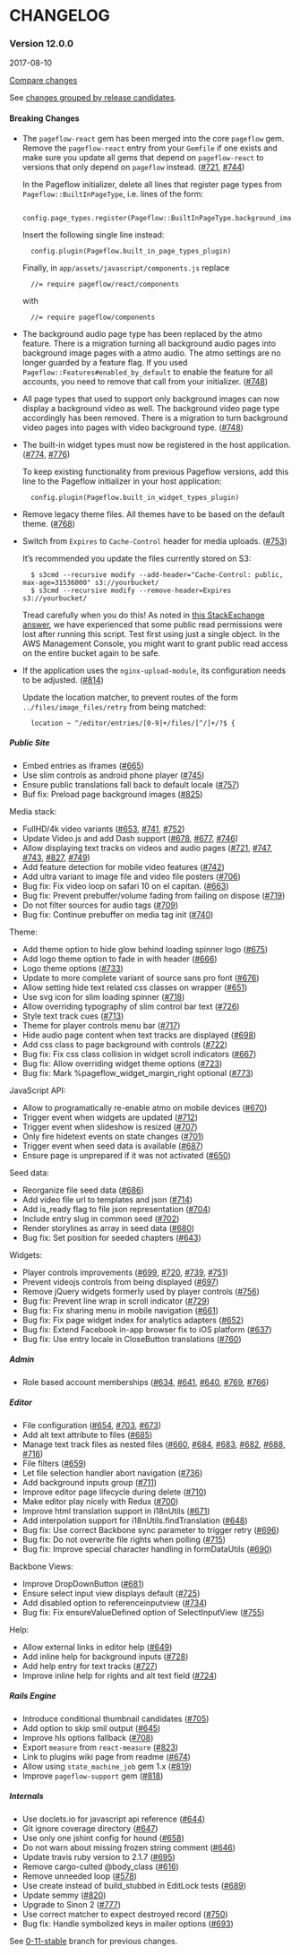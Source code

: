 # CHANGELOG

### Version 12.0.0

2017-08-10

[Compare changes](https://github.com/codevise/pageflow/compare/0-11-stable...v12.0.0)

See
[changes grouped by release candidates](https://github.com/codevise/pageflow/blob/v12.0.0.rc7/CHANGELOG.md).

#### Breaking Changes

- The `pageflow-react` gem has been merged into the core `pageflow`
  gem. Remove the `pageflow-react` entry from your `Gemfile` if one
  exists and make sure you update all gems that depend on
  `pageflow-react` to versions that only depend on `pageflow` instead.
  ([#721](https://github.com/codevise/pageflow/pull/721),
   [#744](https://github.com/codevise/pageflow/pull/744))

  In the Pageflow initializer, delete all lines that register page
  types from `Pageflow::BuiltInPageType`, i.e. lines of the form:

        config.page_types.register(Pageflow::BuiltInPageType.background_image)

  Insert the following single line instead:

        config.plugin(Pageflow.built_in_page_types_plugin)

  Finally, in `app/assets/javascript/components.js` replace

        //= require pageflow/react/components

  with

        //= require pageflow/components

- The background audio page type has been replaced by the atmo
  feature. There is a migration turning all background audio pages
  into background image pages with a atmo audio. The atmo settings are
  no longer guarded by a feature flag. If you used
  `Pageflow::Features#enabled_by_default` to enable the feature for
  all accounts, you need to remove that call from your
  initializer.
  ([#748](https://github.com/codevise/pageflow/pull/748))

- All page types that used to support only background images can now
  display a background video as well. The background video page type
  accordingly has been removed. There is a migration to turn
  background video pages into pages with video background type.
  ([#748](https://github.com/codevise/pageflow/pull/748))

- The built-in widget types must now be registered in the host
  application.
  ([#774](https://github.com/codevise/pageflow/pull/774),
   [#776](https://github.com/codevise/pageflow/pull/776))

  To keep existing functionality from previous Pageflow versions, add
  this line to the Pageflow initializer in your host application:

        config.plugin(Pageflow.built_in_widget_types_plugin)

- Remove legacy theme files. All themes have to be based on the
  default theme.
  ([#768](https://github.com/codevise/pageflow/pull/768))

- Switch from `Expires` to `Cache-Control` header for media uploads.
  ([#753](https://github.com/codevise/pageflow/pull/753))

  It’s recommended you update the files currently stored on S3:

        $ s3cmd --recursive modify --add-header="Cache-Control: public, max-age=31536000" s3://yourbucket/
        $ s3cmd --recursive modify --remove-header=Expires s3://yourbucket/

  Tread carefully when you do this! As noted in
  [this StackExchange answer](http://stackoverflow.com/questions/22501465/how-to-add-cache-control-in-aws-s3),
  we have experienced that some public read permissions were lost
  after running this script. Test first using just a single object. In
  the AWS Management Console, you might want to grant public read
  access on the entire bucket again to be safe.

- If the application uses the `nginx-upload-module`, its configuration
  needs to be adjusted.
  ([#814](https://github.com/codevise/pageflow/pull/814))

  Update the location matcher, to prevent routes of the form
  `../files/image_files/retry` from being matched:

        location ~ ^/editor/entries/[0-9]+/files/[^/]+/?$ {

##### Public Site

- Embed entries as iframes
  ([#665](https://github.com/codevise/pageflow/pull/665))
- Use slim controls as android phone player
  ([#745](https://github.com/codevise/pageflow/pull/745))
- Ensure public translations fall back to default locale
  ([#757](https://github.com/codevise/pageflow/pull/757))
- Buf fix: Preload page background images
  ([#825](https://github.com/codevise/pageflow/pull/825))

Media stack:

- FullHD/4k video variants
  ([#653](https://github.com/codevise/pageflow/pull/653),
   [#741](https://github.com/codevise/pageflow/pull/741),
   [#752](https://github.com/codevise/pageflow/pull/752))
- Update Video.js and add Dash support
  ([#678](https://github.com/codevise/pageflow/pull/678),
   [#677](https://github.com/codevise/pageflow/pull/677),
   [#746](https://github.com/codevise/pageflow/pull/746))
- Allow displaying text tracks on videos and audio pages
  ([#721](https://github.com/codevise/pageflow/pull/721),
   [#747](https://github.com/codevise/pageflow/pull/747),
   [#743](https://github.com/codevise/pageflow/pull/743),
   [#827](https://github.com/codevise/pageflow/pull/827),
   [#749](https://github.com/codevise/pageflow/pull/749))
- Add feature detection for mobile video features
  ([#742](https://github.com/codevise/pageflow/pull/742))
- Add ultra variant to image file and video file posters
  ([#706](https://github.com/codevise/pageflow/pull/706))
- Bug fix: Fix video loop on safari 10 on el capitan.
  ([#663](https://github.com/codevise/pageflow/pull/663))
- Bug fix: Prevent prebuffer/volume fading from failing on dispose
  ([#719](https://github.com/codevise/pageflow/pull/719))
- Do not filter sources for audio tags
  ([#709](https://github.com/codevise/pageflow/pull/709))
- Bug fix: Continue prebuffer on media tag init
  ([#740](https://github.com/codevise/pageflow/pull/740))

Theme:

- Add theme option to hide glow behind loading spinner logo
  ([#675](https://github.com/codevise/pageflow/pull/675))
- Add logo theme option to fade in with header
  ([#666](https://github.com/codevise/pageflow/pull/666))
- Logo theme options
  ([#733](https://github.com/codevise/pageflow/pull/733))
- Update to more complete variant of source sans pro font
  ([#676](https://github.com/codevise/pageflow/pull/676))
- Allow setting hide text related css classes on wrapper
  ([#651](https://github.com/codevise/pageflow/pull/651))
- Use svg icon for slim loading spinner
  ([#718](https://github.com/codevise/pageflow/pull/718))
- Allow overriding typography of slim control bar text
  ([#726](https://github.com/codevise/pageflow/pull/726))
- Style text track cues
  ([#713](https://github.com/codevise/pageflow/pull/713))
- Theme for player controls menu bar
  ([#717](https://github.com/codevise/pageflow/pull/717))
- Hide audio page content when text tracks are displayed
  ([#698](https://github.com/codevise/pageflow/pull/698))
- Add css class to page background with controls
  ([#722](https://github.com/codevise/pageflow/pull/722))
- Bug fix: Fix css class collision in widget scroll indicators
  ([#667](https://github.com/codevise/pageflow/pull/667))
- Bug fix: Allow overriding widget theme options
  ([#723](https://github.com/codevise/pageflow/pull/723))
- Bug fix: Mark %pageflow_widget_margin_right optional
  ([#773](https://github.com/codevise/pageflow/pull/773))

JavaScript API:

- Allow to programatically re-enable atmo on mobile devices
  ([#670](https://github.com/codevise/pageflow/pull/670))
- Trigger event when widgets are updated
  ([#712](https://github.com/codevise/pageflow/pull/712))
- Trigger event when slideshow is resized
  ([#707](https://github.com/codevise/pageflow/pull/707))
- Only fire hidetext events on state changes
  ([#701](https://github.com/codevise/pageflow/pull/701))
- Trigger event when seed data is available
  ([#687](https://github.com/codevise/pageflow/pull/687))
- Ensure page is unprepared if it was not activated
  ([#650](https://github.com/codevise/pageflow/pull/650))

Seed data:

- Reorganize file seed data
  ([#686](https://github.com/codevise/pageflow/pull/686))
- Add video file url to templates and json
  ([#714](https://github.com/codevise/pageflow/pull/714))
- Add is_ready flag to file json representation
  ([#704](https://github.com/codevise/pageflow/pull/704))
- Include entry slug in common seed
  ([#702](https://github.com/codevise/pageflow/pull/702))
- Render storylines as array in seed data
  ([#680](https://github.com/codevise/pageflow/pull/680))
- Bug fix: Set position for seeded chapters
  ([#643](https://github.com/codevise/pageflow/pull/643))

Widgets:

- Player controls improvements
  ([#699](https://github.com/codevise/pageflow/pull/699),
   [#720](https://github.com/codevise/pageflow/pull/720),
   [#739](https://github.com/codevise/pageflow/pull/739),
   [#751](https://github.com/codevise/pageflow/pull/751))
- Prevent videojs controls from being displayed
  ([#697](https://github.com/codevise/pageflow/pull/697))
- Remove jQuery widgets formerly used by player controls
  ([#756](https://github.com/codevise/pageflow/pull/756))
- Bug fix: Prevent line wrap in scroll indicator
  ([#729](https://github.com/codevise/pageflow/pull/729))
- Bug fix: Fix sharing menu in mobile navigation
  ([#661](https://github.com/codevise/pageflow/pull/661))
- Bug fix: Fix page widget index for analytics adapters
  ([#652](https://github.com/codevise/pageflow/pull/652))
- Bug fix: Extend Facebook in-app browser fix to iOS platform
  ([#637](https://github.com/codevise/pageflow/pull/637))
- Bug fix: Use entry locale in CloseButton translations
  ([#760](https://github.com/codevise/pageflow/pull/760))

##### Admin

- Role based account memberships
  ([#634](https://github.com/codevise/pageflow/pull/634),
   [#641](https://github.com/codevise/pageflow/pull/641),
   [#640](https://github.com/codevise/pageflow/pull/640),
   [#769](https://github.com/codevise/pageflow/pull/769),
   [#766](https://github.com/codevise/pageflow/pull/766))

##### Editor

- File configuration
  ([#654](https://github.com/codevise/pageflow/pull/654),
   [#703](https://github.com/codevise/pageflow/pull/703),
   [#673](https://github.com/codevise/pageflow/pull/673))
- Add alt text attribute to files
  ([#685](https://github.com/codevise/pageflow/pull/685))
- Manage text track files as nested files
  ([#660](https://github.com/codevise/pageflow/pull/660),
   [#684](https://github.com/codevise/pageflow/pull/684),
   [#683](https://github.com/codevise/pageflow/pull/683),
   [#682](https://github.com/codevise/pageflow/pull/682),
   [#688](https://github.com/codevise/pageflow/pull/688),
   [#716](https://github.com/codevise/pageflow/pull/716))
- File filters
  ([#659](https://github.com/codevise/pageflow/pull/659))
- Let file selection handler abort navigation
  ([#736](https://github.com/codevise/pageflow/pull/736))
- Add background inputs group
  ([#711](https://github.com/codevise/pageflow/pull/711))
- Improve editor page lifecycle during delete
  ([#710](https://github.com/codevise/pageflow/pull/710))
- Make editor play nicely with Redux
  ([#700](https://github.com/codevise/pageflow/pull/700))
- Improve html translation support in i18nUtils
  ([#671](https://github.com/codevise/pageflow/pull/671))
- Add interpolation support for i18nUtils.findTranslation
  ([#648](https://github.com/codevise/pageflow/pull/648))
- Bug fix: Use correct Backbone sync parameter to trigger retry
  ([#696](https://github.com/codevise/pageflow/pull/696))
- Bug fix: Do not overwrite file rights when polling
  ([#715](https://github.com/codevise/pageflow/pull/715))
- Bug fix: Improve special character handling in formDataUtils
  ([#690](https://github.com/codevise/pageflow/pull/690))

Backbone Views:

- Improve DropDownButton
  ([#681](https://github.com/codevise/pageflow/pull/681))
- Ensure select input view displays default
  ([#725](https://github.com/codevise/pageflow/pull/725))
- Add disabled option to referenceinputview
  ([#734](https://github.com/codevise/pageflow/pull/734))
- Bug fix: Fix ensureValueDefined option of SelectInputView
  ([#755](https://github.com/codevise/pageflow/pull/755))

Help:

- Allow external links in editor help
  ([#649](https://github.com/codevise/pageflow/pull/649))
- Add inline help for background inputs
  ([#728](https://github.com/codevise/pageflow/pull/728))
- Add help entry for text tracks
  ([#727](https://github.com/codevise/pageflow/pull/727))
- Improve inline help for rights and alt text field
  ([#724](https://github.com/codevise/pageflow/pull/724))

##### Rails Engine

- Introduce conditional thumbnail candidates
  ([#705](https://github.com/codevise/pageflow/pull/705))
- Add option to skip smil output
  ([#645](https://github.com/codevise/pageflow/pull/645))
- Improve hls options fallback
  ([#708](https://github.com/codevise/pageflow/pull/708))
- Export `measure` from `react-measure`
  ([#823](https://github.com/codevise/pageflow/pull/823))
- Link to plugins wiki page from readme
  ([#674](https://github.com/codevise/pageflow/pull/674))
- Allow using `state_machine_job` gem 1.x
  ([#819](https://github.com/codevise/pageflow/pull/819))
- Improve `pageflow-support` gem
  ([#818](https://github.com/codevise/pageflow/pull/818))

##### Internals

- Use doclets.io for javascript api reference
  ([#644](https://github.com/codevise/pageflow/pull/644))
- Git ignore coverage directory
  ([#647](https://github.com/codevise/pageflow/pull/647))
- Use only one jshint config for hound
  ([#658](https://github.com/codevise/pageflow/pull/658))
- Do not warn about missing frozen string comment
  ([#646](https://github.com/codevise/pageflow/pull/646))
- Update travis ruby version to 2.1.7
  ([#695](https://github.com/codevise/pageflow/pull/695))
- Remove cargo-culted @body_class
  ([#616](https://github.com/codevise/pageflow/pull/616))
- Remove unneeded loop
  ([#578](https://github.com/codevise/pageflow/pull/578))
- Use create instead of build_stubbed in EditLock tests
  ([#689](https://github.com/codevise/pageflow/pull/689))
- Update semmy
  ([#820](https://github.com/codevise/pageflow/pull/820))
- Upgrade to Sinon 2
  ([#777](https://github.com/codevise/pageflow/pull/777))
- Use correct matcher to expect destroyed record
  ([#750](https://github.com/codevise/pageflow/pull/750))
- Bug fix: Handle symbolized keys in mailer options
  ([#693](https://github.com/codevise/pageflow/pull/693))

See
[0-11-stable](https://github.com/codevise/pageflow/blob/0-11-stable/CHANGELOG.md)
branch for previous changes.
